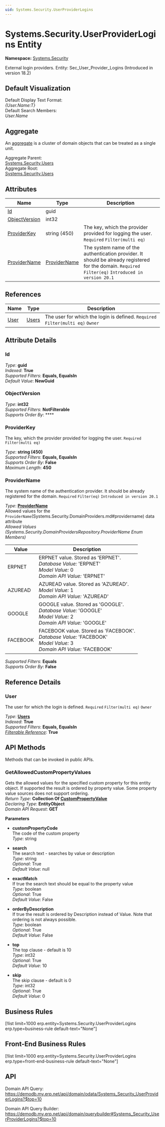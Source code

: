 ```yaml
---
uid: Systems.Security.UserProviderLogins
---
```

# Systems.Security.UserProviderLogins Entity

**Namespace:** [Systems.Security](Systems.Security.md)  

External login providers. Entity: Sec_User_Provider_Logins (Introduced in version 18.2)

## Default Visualization
Default Display Text Format:  
_{User.Name:T}_  
Default Search Members:  
_User.Name_  

## Aggregate
An [aggregate](https://docs.erp.net/tech/advanced/concepts/aggregates.html) is a cluster of domain objects that can be treated as a single unit.  

Aggregate Parent:  
[Systems.Security.Users](Systems.Security.Users.md)  
Aggregate Root:  
[Systems.Security.Users](Systems.Security.Users.md)  

## Attributes

| Name | Type | Description |
| ---- | ---- | --- |
| [Id](Systems.Security.UserProviderLogins.md#id) | guid |  
| [ObjectVersion](Systems.Security.UserProviderLogins.md#objectversion) | int32 |  
| [ProviderKey](Systems.Security.UserProviderLogins.md#providerkey) | string (450) | The key, which the provider provided for logging the user. `Required` `Filter(multi eq)` 
| [ProviderName](Systems.Security.UserProviderLogins.md#providername) | [ProviderName](Systems.Security.UserProviderLogins.md#providername) | The system name of the authentication provider. It should be already registered for the domain. `Required` `Filter(eq)` `Introduced in version 20.1` 

## References

| Name | Type | Description |
| ---- | ---- | --- |
| [User](Systems.Security.UserProviderLogins.md#user) | [Users](Systems.Security.Users.md) | The user for which the login is defined. `Required` `Filter(multi eq)` `Owner` |


## Attribute Details

### Id

_Type_: **guid**  
_Indexed_: **True**  
_Supported Filters_: **Equals, EqualsIn**  
_Default Value_: **NewGuid**  

### ObjectVersion

_Type_: **int32**  
_Supported Filters_: **NotFilterable**  
_Supports Order By_: ****  

### ProviderKey

The key, which the provider provided for logging the user. `Required` `Filter(multi eq)`

_Type_: **string (450)**  
_Supported Filters_: **Equals, EqualsIn**  
_Supports Order By_: **False**  
_Maximum Length_: **450**  

### ProviderName

The system name of the authentication provider. It should be already registered for the domain. `Required` `Filter(eq)` `Introduced in version 20.1`

_Type_: **[ProviderName](Systems.Security.UserProviderLogins.md#providername)**  
Allowed values for the `ProviderName`(Systems.Security.DomainProviders.md#providername) data attribute  
_Allowed Values (Systems.Security.DomainProvidersRepository.ProviderName Enum Members)_  

| Value | Description |
| ---- | --- |
| ERPNET | ERPNET value. Stored as 'ERPNET'. <br /> _Database Value:_ 'ERPNET' <br /> _Model Value:_ 0 <br /> _Domain API Value:_ 'ERPNET' |
| AZUREAD | AZUREAD value. Stored as 'AZUREAD'. <br /> _Model Value:_ 1 <br /> _Domain API Value:_ 'AZUREAD' |
| GOOGLE | GOOGLE value. Stored as 'GOOGLE'. <br /> _Database Value:_ 'GOOGLE' <br /> _Model Value:_ 2 <br /> _Domain API Value:_ 'GOOGLE' |
| FACEBOOK | FACEBOOK value. Stored as 'FACEBOOK'. <br /> _Database Value:_ 'FACEBOOK' <br /> _Model Value:_ 3 <br /> _Domain API Value:_ 'FACEBOOK' |

_Supported Filters_: **Equals**  
_Supports Order By_: **False**  


## Reference Details

### User

The user for which the login is defined. `Required` `Filter(multi eq)` `Owner`

_Type_: **[Users](Systems.Security.Users.md)**  
_Indexed_: **True**  
_Supported Filters_: **Equals, EqualsIn**  
_[Filterable Reference](https://docs.erp.net/dev/domain-api/filterable-references.html)_: **True**  


## API Methods

Methods that can be invoked in public APIs.

### GetAllowedCustomPropertyValues

Gets the allowed values for the specified custom property for this entity object.              If supported the result is ordered by property value. Some property value sources does not support ordering.  
_Return Type_: **Collection Of [CustomPropertyValue](../data-types.md#general.custompropertyvalue)**  
_Declaring Type_: **EntityObject**  
_Domain API Request_: **GET**  

**Parameters**  
  * **customPropertyCode**  
    The code of the custom property  
    _Type_: string  

  * **search**  
    The search text - searches by value or description  
    _Type_: string  
     _Optional_: True  
    _Default Value_: null  

  * **exactMatch**  
    If true the search text should be equal to the property value  
    _Type_: boolean  
     _Optional_: True  
    _Default Value_: False  

  * **orderByDescription**  
    If true the result is ordered by Description instead of Value. Note that ordering is not always possible.  
    _Type_: boolean  
     _Optional_: True  
    _Default Value_: False  

  * **top**  
    The top clause - default is 10  
    _Type_: int32  
     _Optional_: True  
    _Default Value_: 10  

  * **skip**  
    The skip clause - default is 0  
    _Type_: int32  
     _Optional_: True  
    _Default Value_: 0  



## Business Rules

[!list limit=1000 erp.entity=Systems.Security.UserProviderLogins erp.type=business-rule default-text="None"]

## Front-End Business Rules

[!list limit=1000 erp.entity=Systems.Security.UserProviderLogins erp.type=front-end-business-rule default-text="None"]

## API

Domain API Query:
<https://demodb.my.erp.net/api/domain/odata/Systems_Security_UserProviderLogins?$top=10>

Domain API Query Builder:
<https://demodb.my.erp.net/api/domain/querybuilder#Systems_Security_UserProviderLogins?$top=10>

